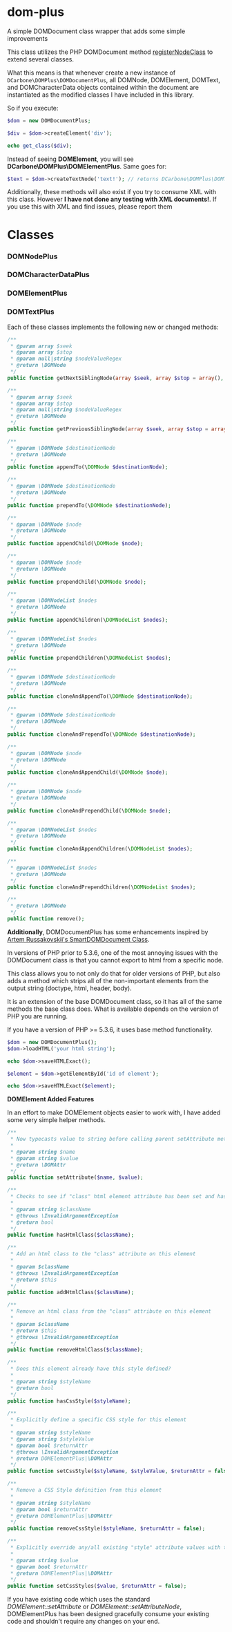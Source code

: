 dom-plus
========

A simple DOMDocument class wrapper that adds some simple improvements

This class utilizes the PHP DOMDocument method <a href="http://www.php.net/manual/en/domdocument.registernodeclass.php" target="_blank">registerNodeClass<a> to extend several classes.

What this means is that whenever create a new instance of  ``` DCarbone\DOMPlus\DOMDocumentPlus ```, all DOMNode, DOMElement, DOMText, and DOMCharacterData objects contained within the document are
instantiated as the modified classes I have included in this library.

So if you execute:
```php
$dom = new DOMDocumentPlus;

$div = $dom->createElement('div');

echo get_class($div);
```

Instead of seeing **DOMElement**, you will see **DCarbone\DOMPlus\DOMElementPlus**.  Same goes for:

```php
$text = $dom->createTextNode('text!'); // returns DCarbone\DOMPlus\DOMTextPlus
```

Additionally, these methods will also exist if you try to consume XML with this class.  However **I have not done any testing with XML documents!**.
If you use this with XML and find issues, please report them

# Classes
### DOMNodePlus
### DOMCharacterDataPlus
### DOMElementPlus
### DOMTextPlus

Each of these classes implements the following new or changed methods:

```php
/**
 * @param array $seek
 * @param array $stop
 * @param null|string $nodeValueRegex
 * @return \DOMNode
 */
public function getNextSiblingNode(array $seek, array $stop = array(), $nodeValueRegex = null);

/**
 * @param array $seek
 * @param array $stop
 * @param null|string $nodeValueRegex
 * @return \DOMNode
 */
public function getPreviousSiblingNode(array $seek, array $stop = array(), $nodeValueRegex = null);

/**
 * @param \DOMNode $destinationNode
 * @return \DOMNode
 */
public function appendTo(\DOMNode $destinationNode);

/**
 * @param \DOMNode $destinationNode
 * @return \DOMNode
 */
public function prependTo(\DOMNode $destinationNode);

/**
 * @param \DOMNode $node
 * @return \DOMNode
 */
public function appendChild(\DOMNode $node);

/**
 * @param \DOMNode $node
 * @return \DOMNode
 */
public function prependChild(\DOMNode $node);

/**
 * @param \DOMNodeList $nodes
 * @return \DOMNode
 */
public function appendChildren(\DOMNodeList $nodes);

/**
 * @param \DOMNodeList $nodes
 * @return \DOMNode
 */
public function prependChildren(\DOMNodeList $nodes);

/**
 * @param \DOMNode $destinationNode
 * @return \DOMNode
 */
public function cloneAndAppendTo(\DOMNode $destinationNode);

/**
 * @param \DOMNode $destinationNode
 * @return \DOMNode
 */
public function cloneAndPrependTo(\DOMNode $destinationNode);

/**
 * @param \DOMNode $node
 * @return \DOMNode
 */
public function cloneAndAppendChild(\DOMNode $node);

/**
 * @param \DOMNode $node
 * @return \DOMNode
 */
public function cloneAndPrependChild(\DOMNode $node);

/**
 * @param \DOMNodeList $nodes
 * @return \DOMNode
 */
public function cloneAndAppendChildren(\DOMNodeList $nodes);

/**
 * @param \DOMNodeList $nodes
 * @return \DOMNode
 */
public function cloneAndPrependChildren(\DOMNodeList $nodes);

/**
 * @return \DOMNode
 */
public function remove();
```

**Additionally**, DOMDocumentPlus has some enhancements inspired by
<a href="http://beerpla.net/projects/smartdomdocument-a-smarter-php-domdocument-class/" target="_blank">Artem Russakovskii's SmartDOMDocument Class</a>.

In versions of PHP prior to 5.3.6, one of the most annoying issues with the DOMDocument class is that you cannot export
to html from a specific node.

This class allows you to not only do that for older versions of PHP, but also adds a method which strips all of the non-important
elements from the output string (doctype, html, header, body).

It is an extension of the base DOMDocument class, so it has all of the same methods the base class does.  What is available depends on the version of PHP you are running.

If you have a version of PHP >= 5.3.6, it uses base method functionality.

```php
$dom = new DOMDocumentPlus();
$dom->loadHTML('your html string');

echo $dom->saveHTMLExact();

$element = $dom->getElementById('id of element');

echo $dom->saveHTMLExact($element);
```

**DOMElement Added Features**

In an effort to make DOMElement objects easier to work with, I have added some very simple helper methods.

```php
/**
 * Now typecasts value to string before calling parent setAttribute method
 *
 * @param string $name
 * @param string $value
 * @return \DOMAttr
 */
public function setAttribute($name, $value);

/**
 * Checks to see if "class" html element attribute has been set and has the passed-in value
 *
 * @param string $className
 * @throws \InvalidArgumentException
 * @return bool
 */
public function hasHtmlClass($className);

/**
 * Add an html class to the "class" attribute on this element
 *
 * @param $className
 * @throws \InvalidArgumentException
 * @return $this
 */
public function addHtmlClass($className);

/**
 * Remove an html class from the "class" attribute on this element
 *
 * @param $className
 * @return $this
 * @throws \InvalidArgumentException
 */
public function removeHtmlClass($className);

/**
 * Does this element already have this style defined?
 *
 * @param string $styleName
 * @return bool
 */
public function hasCssStyle($styleName);

/**
 * Explicitly define a specific CSS style for this element
 *
 * @param string $styleName
 * @param string $styleValue
 * @param bool $returnAttr
 * @throws \InvalidArgumentException
 * @return DOMElementPlus|\DOMAttr
 */
public function setCssStyle($styleName, $styleValue, $returnAttr = false);

/**
 * Remove a CSS Style definition from this element
 *
 * @param string $styleName
 * @param bool $returnAttr
 * @return DOMElementPlus|\DOMAttr
 */
public function removeCssStyle($styleName, $returnAttr = false);

/**
 * Explicitly override any/all existing "style" attribute values with the passed in value
 *
 * @param string $value
 * @param bool $returnAttr
 * @return DOMElementPlus|\DOMAttr
 */
public function setCssStyles($value, $returnAttr = false);
```

If you have existing code which uses the standard *DOMElement::setAttribute* or *DOMElement::setAttributeNode*, DOMElementPlus has been designed gracefully consume your existing code and shouldn't require any changes on your end.